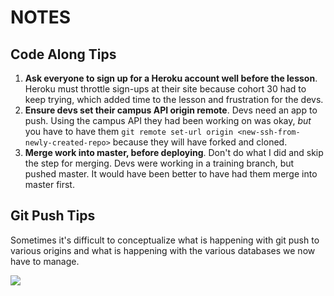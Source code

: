 # NOTES

## Code Along Tips

1. **Ask everyone to sign up for a Heroku account well before the lesson**.  Heroku must throttle sign-ups at their site because cohort 30 had to keep trying, which added time to the lesson and frustration for the devs.
1. **Ensure devs set their campus API origin remote**. Devs need an app to push.  Using the campus API they had been working on was okay, *but* you have to have them `git remote set-url origin <new-ssh-from-newly-created-repo>` because they will have forked and cloned.
1. **Merge work into master, before deploying**. Don't do what I did and skip the step for merging.  Devs were working in a training branch, but pushed master.  It would have been better to have had them merge into master first.


## Git Push Tips
Sometimes it's difficult to conceptualize what is happening with git push to
various origins and what is happening with the various databases we now have to
manage.

![](https://media.git.generalassemb.ly/user/5694/files/62a15a36-97c6-11e8-9655-1aed3ac4ec80)

